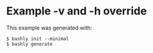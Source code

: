 Example -v and -h override
==================================================

This example was generated with:

    $ bashly init --minimal
    $ bashly generate
